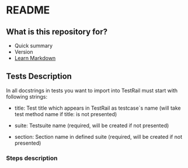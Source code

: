 # README #
## What is this repository for? ##

* Quick summary
* Version
* [Learn Markdown](https://bitbucket.org/tutorials/markdowndemo)

## Tests Description ##
In all docstrings in tests you want to import into TestRail must start with following strings:
* title: Test title which appears in TestRail as testcase`s name (will take test method name if title: is not presented)

* suite: Testsuite name (required, will be created if not presented)

* section: Section name in defined suite (required, will be created if not presented)

### Steps description ###